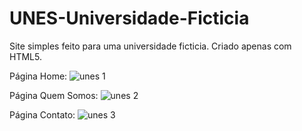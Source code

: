 # UNES-Universidade-Ficticia
 Site simples feito para uma universidade ficticia. Criado apenas com HTML5.
 
 Página Home:
 ![unes 1](https://user-images.githubusercontent.com/98965608/156280785-bbbad9a7-47f1-449d-988a-f2896fe5b51e.png)

 Página Quem Somos:
 ![unes 2](https://user-images.githubusercontent.com/98965608/156280800-2b9a1578-5f3d-4f18-bfca-032a1c171a6f.png)

 Página Contato:
![unes 3](https://user-images.githubusercontent.com/98965608/156280804-c8e2848a-e82b-495d-aa5c-9741e4da1961.png)
